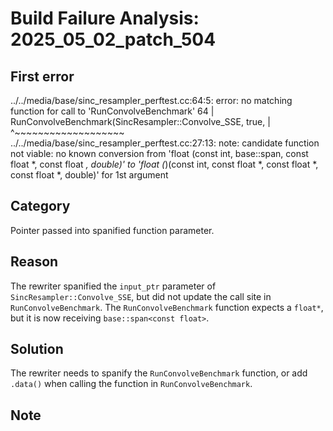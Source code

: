 # Build Failure Analysis: 2025_05_02_patch_504

## First error

../../media/base/sinc_resampler_perftest.cc:64:5: error: no matching function for call to 'RunConvolveBenchmark'
   64 |     RunConvolveBenchmark(SincResampler::Convolve_SSE, true,
      |     ^~~~~~~~~~~~~~~~~~~~
../../media/base/sinc_resampler_perftest.cc:27:13: note: candidate function not viable: no known conversion from 'float (const int, base::span<const float>, const float *, const float *, double)' to 'float (*)(const int, const float *, const float *, const float *, double)' for 1st argument

## Category
Pointer passed into spanified function parameter.

## Reason
The rewriter spanified the `input_ptr` parameter of `SincResampler::Convolve_SSE`, but did not update the call site in `RunConvolveBenchmark`. The `RunConvolveBenchmark` function expects a `float*`, but it is now receiving `base::span<const float>`.

## Solution
The rewriter needs to spanify the `RunConvolveBenchmark` function, or add `.data()` when calling the function in `RunConvolveBenchmark`.

## Note